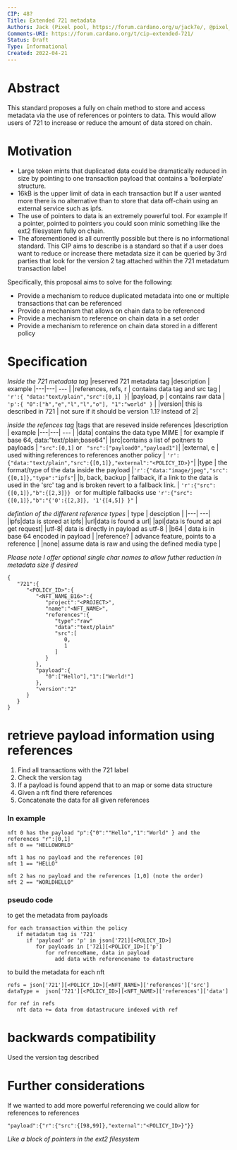 ```yaml
---
CIP: 48?
Title: Extended 721 metadata
Authors: Jack (Pixel pool, https://forum.cardano.org/u/jack7e/, @pixel_pool twitter)
Comments-URI: https://forum.cardano.org/t/cip-extended-721/
Status: Draft
Type: Informational
Created: 2022-04-21
---
```


# Abstract
This standard proposes a fully on chain method to store and access metadata via the use of references or pointers to data. 
This would allow users of 721 to increase or reduce the amount of data stored on chain. 

# Motivation
- Large token mints that duplicated data could be dramatically reduced in size by pointing to one transaction payload that contains a ‘boilerplate’ structure.
- 16kB is the upper limit of data in each transaction but If a user wanted more there is no alternative than to store that data off-chain using an external service such as ipfs. 
- The use of pointers to data is an extremely powerful tool. For example If a pointer, pointed to pointers you could soon minic something like the ext2 filesystem fully on chain. 
- The aforementioned is all currently possible but there is no informational standard.
This CIP aims to describe is a standard so that if a user does want to reduce or increase there metadata size it can be queried by 3rd parties that look for the version 2 tag attached within the 721 metadatum transaction label


Specifically, this proposal aims to solve for the following:

* Provide a mechanism to reduce duplicated metadata into one or multiple transactions that can be referenced
* Provide a mechanism that allows on chain data to be referenced
* Provide a mechanism to reference on chain data in a set order
* Provide a mechanism to reference on chain data stored in a different policy

# Specification
*Inside the 721 metadata tag*
|reserved 721 metadata tag |description | example
|---|---| --- |
|references, refs, r | contains data tag and src tag | ```'r':{ "data:"text/plain","src":[0,1] }```|
|payload, p | contains raw data | ```'p':{ "0":["h","e","l","l","o"], "1":"world" }``` |
|version| this is described in 721 | not sure if it should be version 1.1? instead of 2|

*inside the refences tag*
|tags that are reseved inside references |description | example
|---|---| --- |
|data| contains the data type MIME | for example if base 64, data:"text/plain;base64"|
|src|contains a list of poitners to payloads | ```"src":[0,1]``` or ``` "src":["payload0","payload1"]```|
|external, e | used withing references to references another policy | ```'r':{"data:"text/plain","src":{[0,1]},"external":"<POLICY_ID>}"```|
|type | the format/type of the data inside the payload |```'r':{"data:"image/jpeg","src":{[0,1]},"type":"ipfs"```|
|b, back, backup | fallback, if a link to the data is used in the 'src' tag and is broken revert to a fallback link. | ```'r':{"src":{[0,1]},"b":{[2,3]}} ``` or for multiple fallbacks use ```'r':{"src":{[0,1]},"b":"{'0':{[2,3]}, '1'{[4,5]} }"``` |

*defintion of the different reference types*
| type | desciption |
|---| ---|
|ipfs|data is stored at ipfs|
|url|data is found a url|
|api|data is found at api get request|
|utf-8| data is directly in payload as utf-8 |
|b64 | data is in base 64 encoded in payload |
|reference? | advance feature, points to a reference |
|none| assume data is raw and using the defined media type |


*Please note I offer optional single char names to allow futher reduction in metadata size if desired*

```
{
   "721":{
      "<POLICY_ID>":{
         "<NFT_NAME_B16>":{
            "project":"<PROJECT>",
            "name":"<NFT_NAME>",
            "references":{
               "type":"raw"
               "data":"text/plain"
               "src":[
                  0,
                  1
               ]
            }
         },
         "payload":{
            "0":["Hello"],"1":["World!"]
         },
         "version":"2"
      }
   }
}
```
# retrieve payload information using references
1. Find all transactions with the 721 label
2. Check the version tag
3. If a payload is found append that to an map or some data structure 
4. Given a nft find there references
5. Concatenate the data for all given references

### In example 
```
nft 0 has the payload "p":{"0":""Hello","1":"World" } and the references "r":[0,1]
nft 0 == "HELLOWORLD"
```
```
nft 1 has no payload and the references [0]
nft 1 == "HELLO"
```
```
nft 2 has no payload and the references [1,0] (note the order)
nft 2 == "WORLDHELLO"
 ```

### pseudo code

to get the metadata from payloads
```
for each transaction within the policy
   if metadatum tag is '721'
      if 'payload' or 'p' in json['721][<POLICY_ID>]
         for payloads in ['721][<POLICY_ID>]['p']
            for refrenceName, data in payload
               add data with referencename to datastructure    
```


to build the metadata for each nft
```
refs = json['721'][<POLICY_ID>][<NFT_NAME>]['references']['src']
dataType =  json['721'][<POLICY_ID>][<NFT_NAME>]['references']['data']

for ref in refs
   nft data += data from datastrucure indexed with ref
```

# backwards compatibility
Used the version tag described 

# Further considerations
If we wanted to add more powerful referencing we could allow for references to references

```"payload":{"r":{"src":{[98,99]},"external":"<POLICY_ID>}"}}```

*Like a block of pointers in the ext2 filesystem*
